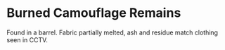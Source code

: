# Burned Camouflage Remains
Found in a barrel. Fabric partially melted, ash and residue match clothing seen in CCTV.
